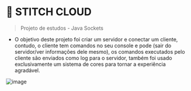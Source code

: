 # 💜 STITCH CLOUD
> Projeto de estudos - Java Sockets

- O objetivo deste projeto foi criar um servidor e conectar um cliente, contudo, o cliente tem comandos no seu console e pode (sair do servidor/ver informações dele mesmo), os comandos executados pelo cliente são enviados como log para o servidor, também foi usado exclusivamente um sistema de cores para tornar a experiência agradável.

![image](https://imgur.com/2rtWWBh.png)
